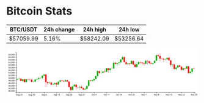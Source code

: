 # Bitcoin Stats

BTC/USDT|24h change|24h high|24h low|
|---|---|---|---|
|$57059.99|5.16%|$58242.09|$53256.64|

<img src="./chart.svg">
